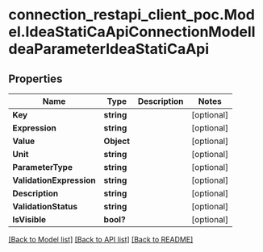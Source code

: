 # connection_restapi_client_poc.Model.IdeaStatiCaApiConnectionModelIdeaParameterIdeaStatiCaApi

## Properties

Name | Type | Description | Notes
------------ | ------------- | ------------- | -------------
**Key** | **string** |  | [optional] 
**Expression** | **string** |  | [optional] 
**Value** | **Object** |  | [optional] 
**Unit** | **string** |  | [optional] 
**ParameterType** | **string** |  | [optional] 
**ValidationExpression** | **string** |  | [optional] 
**Description** | **string** |  | [optional] 
**ValidationStatus** | **string** |  | [optional] 
**IsVisible** | **bool?** |  | [optional] 

[[Back to Model list]](../README.md#documentation-for-models) [[Back to API list]](../README.md#documentation-for-api-endpoints) [[Back to README]](../README.md)

